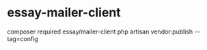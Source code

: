 # essay-mailer-client
composer required essay/mailer-client
php artisan vendor:publish --tag=config

